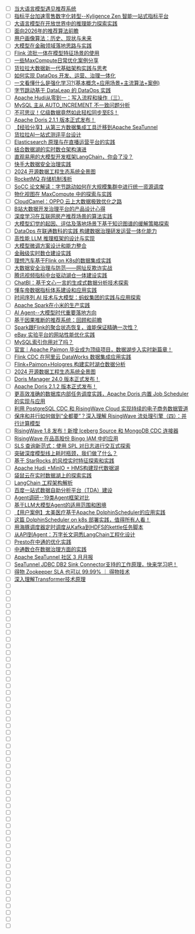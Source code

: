 - [ ] [当大语言模型遇见推荐系统](https://mp.weixin.qq.com/s/sHrs3JWKSPW2r-1Pf6KOOQ)
- [ ] [指标平台加速零售数字化转型--Kyligence Zen 智能一站式指标平台](https://mp.weixin.qq.com/s/doA0q-2hmqhDBpFEQtHWNQ)
- [ ] [大语言模型在开放世界中的推理能力探索实践](https://mp.weixin.qq.com/s/LZ6lkTTOom-mbqV9IJ-OZg)
- [ ] [面向2026年的推荐算法前瞻](https://mp.weixin.qq.com/s/orBKeVe-osOh2PKr7ldlQQ)
- [ ] [用户画像算法：历史、现状与未来](https://mp.weixin.qq.com/s/3obuUXE2EE-X_o_qT9GY1w)
- [ ] [大模型在金融领域落地思路与实践](https://mp.weixin.qq.com/s/Zfzd-MCXADSJl_wGtwUU9g)
- [ ] [Flink 流批一体在模型特征场景的使用](https://mp.weixin.qq.com/s/SV5LnN_PyROMgbQBBUbYkw)
- [ ] [一些MaxCompute日常优化案例分享](https://mp.weixin.qq.com/s/2TUdcopVjlUTpOpxgS-QtA)
- [ ] [货拉拉大数据新一代基础架构实践与思考](https://mp.weixin.qq.com/s/qGpGj1fXWK0kARnrOkSqSA)
- [ ] [如何实现 DataOps 开发、运营、治理一体化](https://mp.weixin.qq.com/s/quaA_NuOfi8baFSHBzFCvg)
- [ ] [一文看懂什么是强化学习?(基本概念+应用场景+主流算法+案例)](https://mp.weixin.qq.com/s/t0Q56rJGeabzLRSKjvrrEQ)
- [ ] [字节跳动基于 DataLeap 的 DataOps 实践](https://mp.weixin.qq.com/s/XmmomuLW0UJZ4RRbLpE4OA)
- [ ] [Apache Hudi从零到一：写入流程和操作（三）](https://mp.weixin.qq.com/s/miQaELd5JCYvN5wLXX8nyw)
- [ ] [MySQL 主从 AUTO_INCREMENT 不一致问题分析](https://mp.weixin.qq.com/s/uZoKRTKryGvBNPSlCXQchw)
- [ ] [不可思议！亿级数据竟然如此轻松同步至ES！](https://mp.weixin.qq.com/s/JyH0AHy0VmOe_qiBKSU_RQ)
- [ ] [Apache Doris 2.1.1 版本正式发布！](https://mp.weixin.qq.com/s/unvwDFNjQA6yhCRwidFPDA)
- [ ] [【经验分享】从第三方数据集成工具迁移到Apache SeaTunnel](https://mp.weixin.qq.com/s/PInvlTtg_A9Ap5azoIj_4A)
- [ ] [货拉拉AI一站式测评平台设计](https://mp.weixin.qq.com/s/_GDs3OEXGZmFcBcy0EpYsg)
- [ ] [Elasticsearch 原理与在直播运营平台的实践](https://mp.weixin.qq.com/s/Zfc8pjliWeYwNRtZKQF_NQ)
- [ ] [结合数据湖的实时数仓架构演进](https://mp.weixin.qq.com/s/fB9j-GC3FstpxCYKNASUAw)
- [ ] [直观易用的大模型开发框架LangChain，你会了没？](https://mp.weixin.qq.com/s/oL54vDItOVrgPLJZJw9gqw)
- [ ] [快手大数据安全治理实践](https://mp.weixin.qq.com/s/mOlppsvThT9EADJCJUPQ5g)
- [ ] [2024 开源数据工程生态系统全景图](https://mp.weixin.qq.com/s/gIT_WI3kpvqOyGbOKEriUQ)
- [ ] [RocketMQ 存储机制浅析](https://mp.weixin.qq.com/s/5qI2m_fEqMwQKvDI3J7RMw)
- [ ] [SoCC 论文解读：字节跳动如何在大规模集群中进行统一资源调度](https://mp.weixin.qq.com/s/qy3X92soHPcMu8BrovYvGA)
- [ ] [物化视图在 MaxCompute 中的探索与实践](https://mp.weixin.qq.com/s/v4HLHtOMKTbrdBD-1yOdJg)
- [ ] [CloudCamel：OPPO 云上大数据极致优化之路](https://mp.weixin.qq.com/s/w5lrAteT304VcL_ncdGFqQ)
- [ ] [B站大数据开发治理平台的产品设计心得](https://mp.weixin.qq.com/s/-gss5oSEs9E6lxcz6Qa9ug)
- [ ] [深度学习在互联网房产推荐场景的算法实践](https://mp.weixin.qq.com/s/0UhiuyPTwdhWkdwO5CI9sg)
- [ ] [大模型幻觉的起因、评估及落地场景下基于知识图谱的缓解策略探索](https://mp.weixin.qq.com/s/RRSgEnhQ1XfBRg4zosb5pA)
- [ ] [DataOps 在联通数科的实践 构建数据治理研发运营一体化能力](https://mp.weixin.qq.com/s/aI95kAcx5Du_h_r8Rkk7uA)
- [ ] [高性能 LLM 推理框架的设计与实现](https://mp.weixin.qq.com/s/ADsaNBbGoA7zx6YdmOMsyA)
- [ ] [大模型微调方案设计和能力整合](https://mp.weixin.qq.com/s/H9N833tu-GE6d5yP5vZmQA)
- [ ] [金融级实时数仓建设实践](https://mp.weixin.qq.com/s/mVIyeOxpfDSPLl-69Es-zw)
- [ ] [理想汽车基于Flink on K8s的数据集成实践](https://mp.weixin.qq.com/s/JaPBUI0c8YzIMKNatd4faA)
- [ ] [大数据安全治理与防范——网址反欺诈实战](https://mp.weixin.qq.com/s/NzlJ_lcgNOz5JaEP0jaShg)
- [ ] [腾讯视频指标中台驱动湖仓一体建设实践](https://mp.weixin.qq.com/s/N6QSy_p_3nFGAr4wxlOHNA)
- [ ] [ChatBI：基于文心一言的生成式数据分析技术探索](https://mp.weixin.qq.com/s/G7jCwl09X3yTpRXIpV_aiQ)
- [ ] [懂车帝数据指标体系建设和应用实践](https://mp.weixin.qq.com/s/B3AzU6gvB8JLXZDyWOGNFg)
- [ ] [时间序列 AI 技术与大模型：蚂蚁集团的实践与应用探索](https://mp.weixin.qq.com/s/Y9lG0wxA1zfMEsNkLCiA-Q)
- [ ] [Apache Spark在小米的生产实践](https://mp.weixin.qq.com/s/TfahTB7C9IPFkKH-OXSjQw)
- [ ] [Al Agent--大模型时代重要落地方向](https://mp.weixin.qq.com/s/nCYJD5-E7UOEthl3ff5i5A)
- [ ] [基于因果推断的推荐系统：回顾和前瞻](https://mp.weixin.qq.com/s/DkW3B5n4ZvPg7_UlArxipA)
- [ ] [Spark跟Flink的聚合状态恢复，谁能保证精确一次性？](https://mp.weixin.qq.com/s/9i_UlCkjlJUxTQBA3_blhw)
- [ ] [eBay 实验平台的网站性能优化实践](https://mp.weixin.qq.com/s/ukYl6CEFV7skff_hnA81SQ)
- [ ] [MySQL索引你用对了吗？](https://mp.weixin.qq.com/s/bxqw0Arey3Qia4jjmgmCtQ)
- [ ] [官宣｜Apache Paimon 毕业成为顶级项⽬，数据湖步⼊实时新篇章！](https://mp.weixin.qq.com/s/MqJtqyOGlwgBHFsnRnOm9w)
- [ ] [Flink CDC 在阿里云 DataWorks 数据集成应用实践](https://mp.weixin.qq.com/s/GvV2CW7C8iW7HGk6nZvG0g)
- [ ] [Flink+Paimon+Hologres 构建实时湖仓数据分析](https://mp.weixin.qq.com/s/CWbs2eO-DALmHs_TZtIRaQ)
- [ ] [2024 开源数据工程生态系统全景图](https://mp.weixin.qq.com/s/gIT_WI3kpvqOyGbOKEriUQ)
- [ ] [Doris Manager 24.0 版本正式发布！](https://mp.weixin.qq.com/s/7eqPiteqiqbLh3qONukQsg)
- [ ] [Apache Doris 2.1.2 版本正式发布！](https://mp.weixin.qq.com/s/nGeQ6VjEtyaggGiaxFY8FA)
- [ ] [更高效准确的数据库内部任务调度实践，Apache Doris 内置 Job Scheduler 的实现与应用](https://mp.weixin.qq.com/s/n6oRGiaph0O8ECLNsMFLBg)
- [ ] [利用 PostgreSQL CDC 和 RisingWave Cloud 实现持续的电子商务数据管道](https://mp.weixin.qq.com/s/phVMVT6iXFNnvjIje6Nq7Q)
- [ ] [保序和并行如何做到“全都要”？深入理解 RisingWave 流处理引擎（四）：并行计算模型](https://mp.weixin.qq.com/s/FC_-nZCA9_DfVsnBBBm71A)
- [ ] [RisingWave 1.8 发布！新增 Iceberg Source 和 MongoDB CDC 连接器](https://mp.weixin.qq.com/s/pDe4LnqeBM9r5fIlfcLlKw)
- [ ] [RisingWave 在品高股份 Bingo IAM 中的应用](https://mp.weixin.qq.com/s/oQVavDkDkTJMy3UvuGD_vg)
- [ ] [SLS 查询新范式：使用 SPL 对日志进行交互式探索](https://mp.weixin.qq.com/s/jRYZTenuTSMtEGT6_bw7Hw)
- [ ] [突破深度模型线上耗时瓶颈，我们做了什么？](https://mp.weixin.qq.com/s/dvnlcMJl-mI7ulfYC7Q6jA)
- [ ] [基于 StarRocks 的风控实时特征探索和实践](https://mp.weixin.qq.com/s/eGnmM-f2BwVelKts9iDBew)
- [ ] [Apache Hudi +MinIO + HMS构建现代数据湖](https://mp.weixin.qq.com/s/rCJ6XikkU03VvuLj3eFoGQ)
- [ ] [袋鼠云在实时数据湖上的探索实践](https://mp.weixin.qq.com/s/-EnEnFKroXyeWF5N46cWxw)
- [ ] [LangChain 工程架构解析](https://mp.weixin.qq.com/s/YaYjo0i2kbafvgj-EjAMfA)
- [ ] [百度一站式数据自助分析平台（TDA）建设](https://mp.weixin.qq.com/s/gQEKKnhXPJTTLi-swONQdQ)
- [ ] [Agent调研--19类Agent框架对比](https://mp.weixin.qq.com/s/rogMCoS1zDN0mAAC5EKhFQ)
- [ ] [基于LLM大模型Agent的适用范围和困境](https://mp.weixin.qq.com/s/c05e7n4JmaAkbyaWszdc1Q)
- [ ] [【用户案例】太美医疗基于Apache DolphinScheduler的应用实践](https://mp.weixin.qq.com/s/4IHZsYiI7DzQEUqUa79gzg)
- [ ] [这篇 DolphinScheduler on k8s 部署实践，值得所有人看！](https://mp.weixin.qq.com/s/Q0Ud5CgmtaeBU52jgvkQbw)
- [ ] [用海豚调度器定时调度从Kafka到HDFS的kettle任务脚本](https://mp.weixin.qq.com/s/yqdu3uH68z5u7IPxauRHfw)
- [ ] [从API到Agent：万字长文洞悉LangChain工程化设计](https://mp.weixin.qq.com/s/zGS9N92R6dsc9Jk57pmYSg)
- [ ] [Presto在中通的优化实践](https://mp.weixin.qq.com/s/7AETTzjEUusXun9GC82-BA)
- [ ] [中通数仓在数据治理方面的实践](https://mp.weixin.qq.com/s/kZLUVfiM3MhnzOYZvn5cFA)
- [ ] [Apache SeaTunnel 社区 3 月月报](https://mp.weixin.qq.com/s/UW74lglhiU-2fydL921y3Q)
- [ ] [SeaTunnel JDBC DB2 Sink Connector支持的工作原理，快来学习吧！](https://mp.weixin.qq.com/s/Sqc5y8C58a7RoSSuNQGFuA)
- [ ] [得物 Zookeeper SLA 也可以 99.99% ｜ 得物技术](https://mp.weixin.qq.com/s/cICbX3Zeq1BsikbUkhfrKw)
- [ ] [深入理解Transformer技术原理](https://mp.weixin.qq.com/s/ivojJPtsk15_wuj-1ZZ5-w)
- [ ] []()
- [ ] []()
- [ ] []()
- [ ] []()
- [ ] []()
- [ ] []()
- [ ] []()
- [ ] []()
- [ ] []()
- [ ] []()
- [ ] []()
- [ ] []()
- [ ] []()
- [ ] []()
- [ ] []()
- [ ] []()
- [ ] []()
- [ ] []()
- [ ] []()
- [ ] []()
- [ ] []()
- [ ] []()
- [ ] []()
- [ ] []()
- [ ] []()
- [ ] []()
- [ ] []()
- [ ] []()
- [ ] []()
- [ ] []()
- [ ] []()
- [ ] []()
- [ ] []()
- [ ] []()
- [ ] []()
- [ ] []()
- [ ] []()
- [ ] []()
- [ ] []()
- [ ] []()
- [ ] []()
- [ ] []()
- [ ] []()
- [ ] []()
- [ ] []()
- [ ] []()
- [ ] []()
- [ ] []()
- [ ] []()
- [ ] []()
- [ ] []()
- [ ] []()
